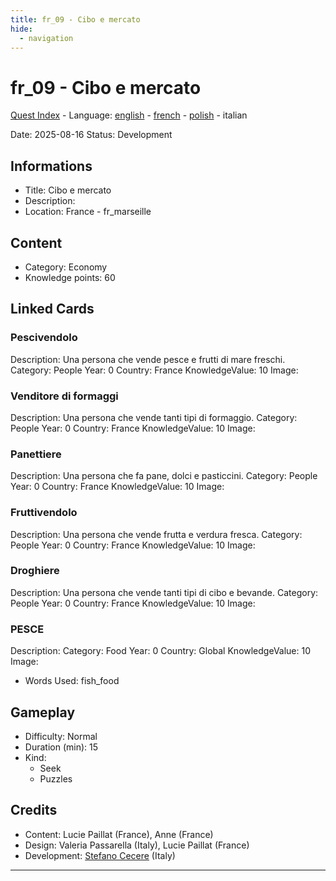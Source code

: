 ```yaml
---
title: fr_09 - Cibo e mercato
hide:
  - navigation
---
```


# fr_09 - Cibo e mercato
[Quest Index](./index.it.md) - Language: [english](./fr_09.md) - [french](./fr_09.fr.md) - [polish](./fr_09.pl.md) - italian

Date: 2025-08-16
Status: Development

## Informations

- Title: Cibo e mercato
- Description: 
- Location: France - fr_marseille
## Content
- Category: Economy
- Knowledge points: 60

## Linked Cards
### Pescivendolo
Description: Una persona che vende pesce e frutti di mare freschi.
Category: People
Year: 0
Country: France
KnowledgeValue: 10
Image: 

### Venditore di formaggi
Description: Una persona che vende tanti tipi di formaggio.
Category: People
Year: 0
Country: France
KnowledgeValue: 10
Image: 

### Panettiere
Description: Una persona che fa pane, dolci e pasticcini.
Category: People
Year: 0
Country: France
KnowledgeValue: 10
Image: 

### Fruttivendolo
Description: Una persona che vende frutta e verdura fresca.
Category: People
Year: 0
Country: France
KnowledgeValue: 10
Image: 

### Droghiere
Description: Una persona che vende tanti tipi di cibo e bevande.
Category: People
Year: 0
Country: France
KnowledgeValue: 10
Image: 

### PESCE
Description: 
Category: Food
Year: 0
Country: Global
KnowledgeValue: 10
Image: 

- Words Used: fish_food
## Gameplay
- Difficulty: Normal
- Duration (min): 15
- Kind:
  - Seek
  - Puzzles
## Credits
- Content: Lucie Paillat (France), Anne (France)
- Design: Valeria Passarella (Italy), Lucie Paillat (France)
- Development: [Stefano Cecere](https://stefanocecere.com) (Italy)

---

